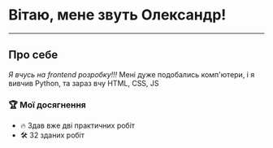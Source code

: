 # **Вітаю, мене звуть Олександр!**
---
## Про себе
_Я вчусь на frontend розробку!!!_
Мені дуже подобались комп'ютери, і я вивчив Python, та зараз вчу HTML, CSS, JS
### 🏆 Мої досягнення

- 🔥 Здав вже дві практичних робіт
- 🛠 32 зданих робіт
